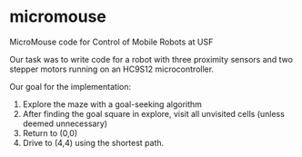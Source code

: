 micromouse
==========

MicroMouse code for Control of Mobile Robots at USF

Our task was to write code for a robot with three proximity sensors and two stepper motors running on an HC9S12 microcontroller.

Our goal for the implementation:
  1. Explore the maze with a goal-seeking algorithm
  2. After finding the goal square in explore, visit all unvisited cells (unless deemed unnecessary)
  3. Return to (0,0)
  4. Drive to (4,4) using the shortest path.



